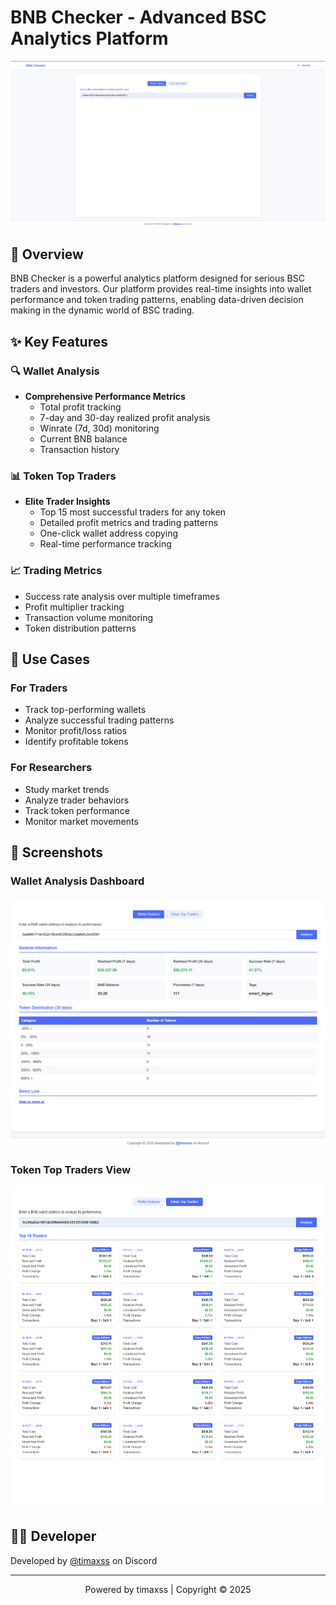 # BNB Checker - Advanced BSC Analytics Platform

<p align="center">
  <img src="1.png" alt="BNB Checker Dashboard" width="800">
</p>

## 🚀 Overview

BNB Checker is a powerful analytics platform designed for serious BSC traders and investors. Our platform provides real-time insights into wallet performance and token trading patterns, enabling data-driven decision making in the dynamic world of BSC trading.

## ✨ Key Features

### 🔍 Wallet Analysis
- **Comprehensive Performance Metrics**
  - Total profit tracking
  - 7-day and 30-day realized profit analysis
  - Winrate (7d, 30d) monitoring
  - Current BNB balance
  - Transaction history

### 📊 Token Top Traders
- **Elite Trader Insights**
  - Top 15 most successful traders for any token
  - Detailed profit metrics and trading patterns
  - One-click wallet address copying
  - Real-time performance tracking

### 📈 Trading Metrics
- Success rate analysis over multiple timeframes
- Profit multiplier tracking
- Transaction volume monitoring
- Token distribution patterns

## 🎯 Use Cases

### For Traders
- Track top-performing wallets
- Analyze successful trading patterns
- Monitor profit/loss ratios
- Identify profitable tokens

### For Researchers
- Study market trends
- Analyze trader behaviors
- Track token performance
- Monitor market movements

## 📸 Screenshots

### Wallet Analysis Dashboard
<p align="center">
  <img src="2.png" alt="Wallet Analysis" width="800">
</p>

### Token Top Traders View
<p align="center">
  <img src="3.png" alt="Top Traders" width="800">
</p>

## 👨‍💻 Developer
Developed by [@timaxss](https://discord.com/) on Discord

---

<p align="center">
Powered by timaxss | Copyright © 2025
</p>
